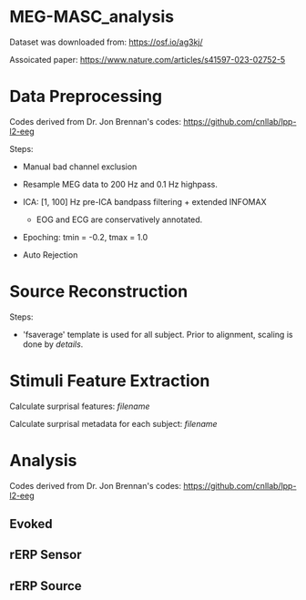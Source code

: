 # MEG-MASC_analysis

Dataset was downloaded from: https://osf.io/ag3kj/

Assoicated paper: https://www.nature.com/articles/s41597-023-02752-5

# Data Preprocessing

Codes derived from Dr. Jon Brennan's codes: https://github.com/cnllab/lpp-l2-eeg

Steps:

- Manual bad channel exclusion

- Resample MEG data to 200 Hz and 0.1 Hz highpass.

- ICA: [1, 100] Hz pre-ICA bandpass filtering + extended INFOMAX

    - EOG and ECG are conservatively annotated.

- Epoching: tmin = -0.2, tmax = 1.0

- Auto Rejection

# Source Reconstruction

Steps: 

- 'fsaverage' template is used for all subject. Prior to alignment, scaling is done by *details*.

# Stimuli Feature Extraction

Calculate surprisal features: *filename*

Calculate surprisal metadata for each subject: *filename*

# Analysis

Codes derived from Dr. Jon Brennan's codes: https://github.com/cnllab/lpp-l2-eeg

## Evoked

## rERP Sensor

## rERP Source

